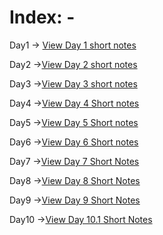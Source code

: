 # Index: -

Day1 -> [View Day 1 short notes](day01/readme.md)

Day2 ->[View Day 2 short notes](day02/readme.md)

Day3 ->[View Day 3 short notes](day03/readme.md)

Day4 ->[View Day 4 Short notes](day04/readme.md)

Day5 ->[View Day 5 Short notes](day05/readme.md)

Day6 ->[View Day 6 Short notes](day06/readme.md)

Day7 ->[View Day 7 Short Notes](day07/readme.md)

Day8 ->[View Day 8 Short Notes](day08/readme.md)

Day9 ->[View Day 9 Short Notes](day09/readme.md)

Day10 ->[View Day 10.1 Short Notes](day10.1/readme.md)
